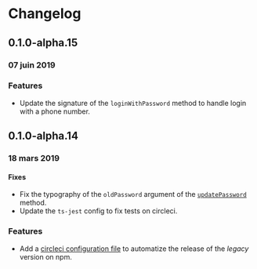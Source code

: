 # Changelog

## 0.1.0-alpha.15

### 07 juin 2019

### Features
- Update the signature of the `loginWithPassword` method to handle login with a phone number.

## 0.1.0-alpha.14

### 18 mars 2019

#### Fixes
- Fix the typography of the `oldPassword` argument of the [`updatePassword`](src/main/apiClient.ts) method.
- Update the `ts-jest` config to fix tests on circleci.

### Features
- Add a [circleci configuration file](.circle/config.yml) to automatize the release of the _legacy_ version on npm.